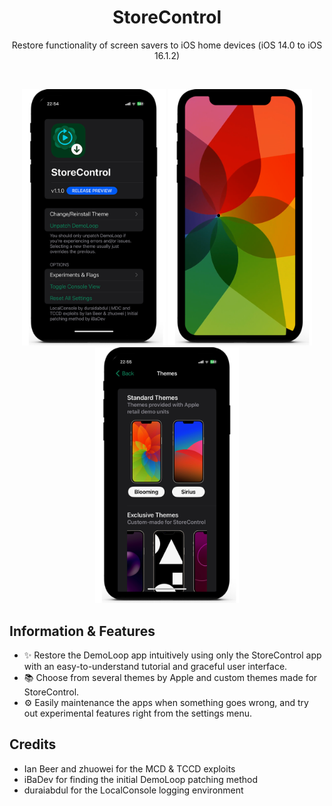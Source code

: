 <h1 align="center">StoreControl</h1>
<p align="center">Restore functionality of screen savers to iOS home devices (iOS 14.0 to iOS 16.1.2)</p>
&nbsp;
<p align="center">
<img src='https://github.com/Swifticul/StoreControl/raw/main/Documentation/Images/67AFC162-37EE-4D2C-B784-FB194C08EE35.png' width="230">
<img src='https://github.com/Swifticul/StoreControl/raw/main/Documentation/Images/387CF248-EEAE-4E6B-ADE1-107956F01D93.png' width="230">
<img src='https://github.com/Swifticul/StoreControl/raw/main/Documentation/Images/62FEA3F3-26CE-4CFF-A961-35370205737A.png' width="230">
</p>

## Information & Features
- ✨ Restore the DemoLoop app intuitively using only the StoreControl app with an easy-to-understand tutorial and graceful user interface.
- 📚 Choose from several themes by Apple and custom themes made for StoreControl.
- ⚙️ Easily maintenance the apps when something goes wrong, and try out experimental features right from the settings menu.

## Credits
- Ian Beer and zhuowei for the MCD & TCCD exploits
- iBaDev for finding the initial DemoLoop patching method
- duraiabdul for the LocalConsole logging environment
